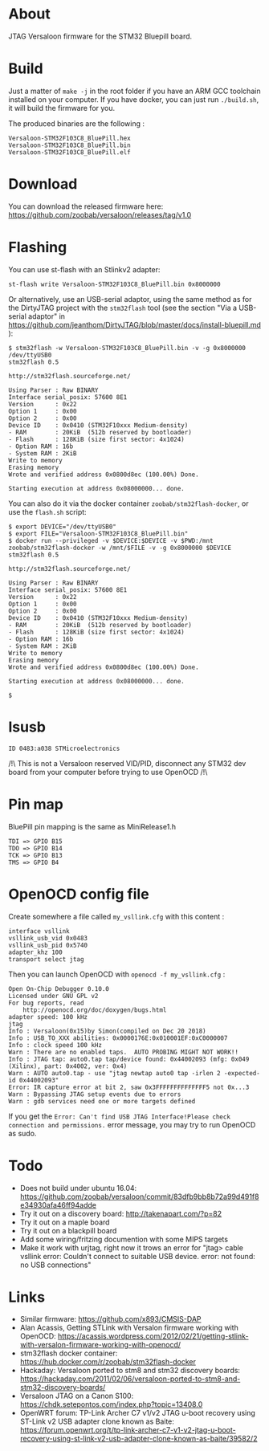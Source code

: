 About
=====

JTAG Versaloon firmware for the STM32 Bluepill board.

Build
=====

Just a matter of `make -j` in the root folder if you have an ARM GCC toolchain installed on your computer. If you have docker, you can just run ```./build.sh```, it will build the firmware for you.

The produced binaries are the following :

```
Versaloon-STM32F103C8_BluePill.hex
Versaloon-STM32F103C8_BluePill.bin
Versaloon-STM32F103C8_BluePill.elf
```

Download
========

You can download the released firmware here: https://github.com/zoobab/versaloon/releases/tag/v1.0

Flashing
========

You can use st-flash with an Stlinkv2 adapter:

```
st-flash write Versaloon-STM32F103C8_BluePill.bin 0x8000000
```

Or alternatively, use an USB-serial adaptor, using the same method as for the
DirtyJTAG project with the ```stm32flash``` tool (see the section "Via a
USB-serial adaptor" in
https://github.com/jeanthom/DirtyJTAG/blob/master/docs/install-bluepill.md ):

```
$ stm32flash -w Versaloon-STM32F103C8_BluePill.bin -v -g 0x8000000 /dev/ttyUSB0
stm32flash 0.5

http://stm32flash.sourceforge.net/

Using Parser : Raw BINARY
Interface serial_posix: 57600 8E1
Version      : 0x22
Option 1     : 0x00
Option 2     : 0x00
Device ID    : 0x0410 (STM32F10xxx Medium-density)
- RAM        : 20KiB  (512b reserved by bootloader)
- Flash      : 128KiB (size first sector: 4x1024)
- Option RAM : 16b
- System RAM : 2KiB
Write to memory
Erasing memory
Wrote and verified address 0x0800d8ec (100.00%) Done.

Starting execution at address 0x08000000... done.
```

You can also do it via the docker container ```zoobab/stm32flash-docker```, or use the ```flash.sh``` script:

```
$ export DEVICE="/dev/ttyUSB0"
$ export FILE="Versaloon-STM32F103C8_BluePill.bin"
$ docker run --privileged -v $DEVICE:$DEVICE -v $PWD:/mnt zoobab/stm32flash-docker -w /mnt/$FILE -v -g 0x8000000 $DEVICE
stm32flash 0.5

http://stm32flash.sourceforge.net/

Using Parser : Raw BINARY
Interface serial_posix: 57600 8E1
Version      : 0x22
Option 1     : 0x00
Option 2     : 0x00
Device ID    : 0x0410 (STM32F10xxx Medium-density)
- RAM        : 20KiB  (512b reserved by bootloader)
- Flash      : 128KiB (size first sector: 4x1024)
- Option RAM : 16b
- System RAM : 2KiB
Write to memory
Erasing memory
Wrote and verified address 0x0800d8ec (100.00%) Done.

Starting execution at address 0x08000000... done.

$ 
```

lsusb
=====

```
ID 0483:a038 STMicroelectronics
```

/!\ This is not a Versaloon reserved VID/PID, disconnect any STM32 dev board from your computer before trying to use OpenOCD /!\

Pin map
=======

BluePill pin mapping is the same as MiniRelease1.h

```
TDI => GPIO B15
TDO => GPIO B14
TCK => GPIO B13
TMS => GPIO B4
```

OpenOCD config file
===================

Create somewhere a file called ```my_vsllink.cfg``` with this content :

```
interface vsllink
vsllink_usb_vid 0x0483
vsllink_usb_pid 0x5740
adapter_khz 100
transport select jtag
```

Then you can launch OpenOCD with `openocd -f my_vsllink.cfg` :

```
Open On-Chip Debugger 0.10.0
Licensed under GNU GPL v2
For bug reports, read
	http://openocd.org/doc/doxygen/bugs.html
adapter speed: 100 kHz
jtag
Info : Versaloon(0x15)by Simon(compiled on Dec 20 2018)
Info : USB_TO_XXX abilities: 0x0000176E:0x010001EF:0xC0000007
Info : clock speed 100 kHz
Warn : There are no enabled taps.  AUTO PROBING MIGHT NOT WORK!!
Info : JTAG tap: auto0.tap tap/device found: 0x44002093 (mfg: 0x049 (Xilinx), part: 0x4002, ver: 0x4)
Warn : AUTO auto0.tap - use "jtag newtap auto0 tap -irlen 2 -expected-id 0x44002093"
Error: IR capture error at bit 2, saw 0x3FFFFFFFFFFFFFF5 not 0x...3
Warn : Bypassing JTAG setup events due to errors
Warn : gdb services need one or more targets defined
```

If you get the `Error: Can't find USB JTAG Interface!Please check connection and permissions.` error message, you may try to run OpenOCD as sudo.

Todo
====

* Does not build under ubuntu 16.04: https://github.com/zoobab/versaloon/commit/83dfb9bb8b72a99d491f8e34930afa46ff94adde
* Try it out on a discovery board: http://takenapart.com/?p=82
* Try it out on a maple board
* Try it out on a blackpill board
* Add some wiring/fritzing documention with some MIPS targets
* Make it work with urjtag, right now it trows an error for "jtag> cable vsllink error: Couldn't connect to suitable USB device. error: not found: no USB connections"

Links
=====

* Similar firmware: https://github.com/x893/CMSIS-DAP
* Alan Acassis, Getting STLink with Versalon firmware working with OpenOCD: https://acassis.wordpress.com/2012/02/21/getting-stlink-with-versalon-firmware-working-with-openocd/
* stm32flash docker container: https://hub.docker.com/r/zoobab/stm32flash-docker
* Hackaday: Versaloon ported to stm8 and stm32 discovery boards: https://hackaday.com/2011/02/06/versaloon-ported-to-stm8-and-stm32-discovery-boards/
* Versaloon JTAG on a Canon S100: https://chdk.setepontos.com/index.php?topic=13408.0
* OpenWRT forum: TP-Link Archer C7 v1/v2 JTAG u-boot recovery using ST-Link v2 USB adapter clone known as Baite: https://forum.openwrt.org/t/tp-link-archer-c7-v1-v2-jtag-u-boot-recovery-using-st-link-v2-usb-adapter-clone-known-as-baite/39582/2
